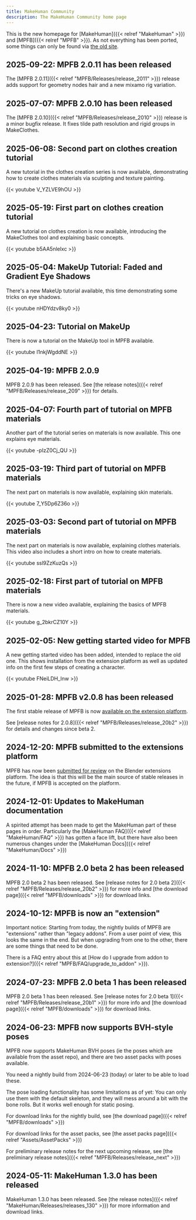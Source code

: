 ```yaml
---
title: MakeHuman Community
description: The MakeHuman Community home page
---
```


This is the new homepage for [MakeHuman]({{< relref "MakeHuman" >}}) and [MPFB]({{< relref "MPFB" >}}).
As not everything has been ported, some things can only be found via [the old site](http://www.makehumancommunity.org/).

## 2025-09-22: MPFB 2.0.11 has been released

The [MPFB 2.0.11]({{< relref "MPFB/Releases/release_2011" >}}) release adds support for geometry nodes hair and a new mixamo rig variation.

## 2025-07-07: MPFB 2.0.10 has been released

The [MPFB 2.0.10]({{< relref "MPFB/Releases/release_2010" >}}) release is a minor bugfix release. It fixes tilde path resolution and rigid groups in MakeClothes.

## 2025-06-08: Second part on clothes creation tutorial

A new tutorial in the clothes creation series is now available, demonstrating how to create clothes materials via sculpting and texture painting.

{{< youtube V_YZLVE9hOU >}}

## 2025-05-19: First part on clothes creation tutorial

A new tutorial on clothes creation is now available, introducing the MakeClothes tool and explaining basic concepts.

{{< youtube b5AA5nlelxc >}}

## 2025-05-04: MakeUp Tutorial: Faded and Gradient Eye Shadows

There's a new MakeUp tutorial available, this time demonstrating some tricks on eye shadows.

{{< youtube nHDYdzv8ky0 >}}

## 2025-04-23: Tutorial on MakeUp

There is now a tutorial on the MakeUp tool in MPFB available.

{{< youtube I1nkjWgddNE >}}

## 2025-04-19: MPFB 2.0.9

MPFB 2.0.9 has been released. See [the release notes]({{< relref "MPFB/Releases/release_209" >}}) for details.

## 2025-04-07: Fourth part of tutorial on MPFB materials

Another part of the tutorial series on materials is now available. This one explains eye materials. 

{{< youtube -pIzZ0Cj_QU >}}

## 2025-03-19: Third part of tutorial on MPFB materials

The next part on materials is now available, explaining skin materials. 

{{< youtube 7_Y5Dp6Z36o >}}

## 2025-03-03: Second part of tutorial on MPFB materials

The next part on materials is now available, explaining clothes materials. This video also includes a short intro on how to create materials.

{{< youtube ssl9ZzKuzQs >}}

## 2025-02-18: First part of tutorial on MPFB materials

There is now a new video available, explaining the basics of MPFB materials.

{{< youtube g_2bkrCZ10Y >}}

## 2025-02-05: New getting started video for MPFB

A new getting started video has been added, intended to replace the old one. This shows installation from the extension platform as well as updated info on the first few steps of creating a character.

{{< youtube FNeiLDH_lnw >}}

## 2025-01-28: MPFB v2.0.8 has been released

The first stable release of MPFB is now [available on the extension platform](https://extensions.blender.org/add-ons/mpfb/).

See [release notes for 2.0.8]({{< relref "MPFB/Releases/release_20b2" >}}) for details and changes since beta 2.

## 2024-12-20: MPFB submitted to the extensions platform

MPFB has now been [submitted for review](https://extensions.blender.org/approval-queue/mpfb/) on the Blender extensions platform. 
The idea is that this will be the main source of stable releases in the future, if MPFB is accepted on the platform.

## 2024-12-01: Updates to MakeHuman documentation

A spirited attempt has been made to get the MakeHuman part of these pages in order. Particularly the
[MakeHuman FAQ]({{< relref "MakeHuman/FAQ" >}}) has gotten a face lift, but there have also been numerous changes
under the [MakeHuman Docs]({{< relref "MakeHuman/Docs" >}})

## 2024-11-10: MPFB 2.0 beta 2 has been released

MPFB 2.0 beta 2 has been released. See [release notes for 2.0 beta 2]({{< relref "MPFB/Releases/release_20b2" >}}) for more info
and [the download page]({{< relref "MPFB/downloads" >}}) for download links.

## 2024-10-12: MPFB is now an "extension"

Important notice: Starting from today, the nightly builds of MPFB are "extensions" rather than "legacy addons". From a user point of view, this looks the same in the end. But when upgrading from one to the other, there are some things that need to be done. 

There is a FAQ entry about this at [How do I upgrade from addon to extension?]({{< relref "MPFB/FAQ/upgrade_to_addon" >}}).

## 2024-07-23: MPFB 2.0 beta 1 has been released

MPFB 2.0 beta 1 has been released. See [release notes for 2.0 beta 1]({{< relref "MPFB/Releases/release_20b1" >}}) for more info
and [the download page]({{< relref "MPFB/downloads" >}}) for download links.

## 2024-06-23: MPFB now supports BVH-style poses

MPFB now supports MakeHuman BVH poses (ie the poses which are available from the asset repo), and there are two asset packs with poses available. 

You need a nightly build from 2024-06-23 (today) or later to be able to load these. 

The pose loading functionality has some limitations as of yet: You can only use them with the default skeleton, and they will mess around a bit with the bone rolls. But it works well enough for static posing.

For download links for the nightly build, see [the download page]({{< relref "MPFB/downloads" >}})

For download links for the asset packs, see [the asset packs page]({{< relref "Assets/AssetPacks" >}})

For preliminary release notes for the next upcoming release, see [the preliminary release notes]({{< relref "MPFB/Releases/release_next" >}})

## 2024-05-11: MakeHuman 1.3.0 has been released

MakeHuman 1.3.0 has been released. See [the release notes]({{< relref "MakeHuman/Releases/releases_130" >}}) for more information and download links.
